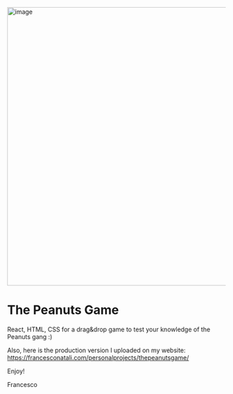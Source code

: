 <img width="640" alt="image" src="https://user-images.githubusercontent.com/34441930/179741925-06429bb0-bf93-40eb-9293-dcbe63e54116.png">

# The Peanuts Game

React, HTML, CSS for a drag&drop game to test your knowledge of the Peanuts gang :)

Also, here is the production version I uploaded on my website:
https://francesconatali.com/personalprojects/thepeanutsgame/

Enjoy!

Francesco
